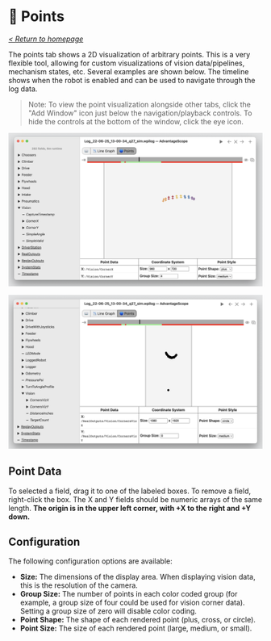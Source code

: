 # 🔵 Points

_[< Return to homepage](/docs/INDEX.md)_

The points tab shows a 2D visualization of arbitrary points. This is a very flexible tool, allowing for custom visualizations of vision data/pipelines, mechanism states, etc. Several examples are shown below. The timeline shows when the robot is enabled and can be used to navigate through the log data.

> Note: To view the point visualization alongside other tabs, click the "Add Window" icon just below the navigation/playback controls. To hide the controls at the bottom of the window, click the eye icon.

![Point tab example #1](/docs/resources/points/points-1.png)

![Point tab example #2](/docs/resources/points/points-2.png)

## Point Data

To selected a field, drag it to one of the labeled boxes. To remove a field, right-click the box. The X and Y fields should be numeric arrays of the same length. **The origin is in the upper left corner, with +X to the right and +Y down.**

## Configuration

The following configuration options are available:

- **Size:** The dimensions of the display area. When displaying vision data, this is the resolution of the camera.
- **Group Size:** The number of points in each color coded group (for example, a group size of four could be used for vision corner data). Setting a group size of zero will disable color coding.
- **Point Shape:** The shape of each rendered point (plus, cross, or circle).
- **Point Size:** The size of each rendered point (large, medium, or small).
